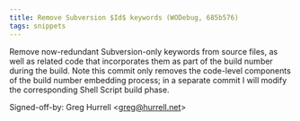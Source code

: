 ```yaml
---
title: Remove Subversion $Id$ keywords (WODebug, 685b576)
tags: snippets
---
```


Remove now-redundant Subversion-only keywords from source files, as well as related code that incorporates them as part of the build number during the build. Note this commit only removes the code-level components of the build number embedding process; in a separate commit I will modify the corresponding Shell Script build phase.

Signed-off-by: Greg Hurrell &lt;greg@hurrell.net&gt;

